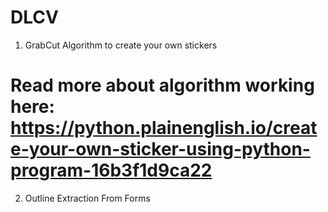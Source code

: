 # DLCV
1. GrabCut Algorithm to create your own stickers 
# Read more about algorithm working here: https://python.plainenglish.io/create-your-own-sticker-using-python-program-16b3f1d9ca22
2. Outline Extraction From Forms
